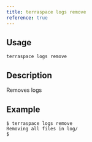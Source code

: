 ```yaml
---
title: terraspace logs remove
reference: true
---
```


## Usage

    terraspace logs remove

## Description

Removes logs

## Example

    $ terraspace logs remove
    Removing all files in log/
    $



